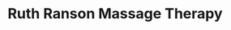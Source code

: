 ---
title: "Ruth Ranson Massage Therapy"
url: /south-charleston/ruth-ranson-massage-therapy/
shop: massage
---